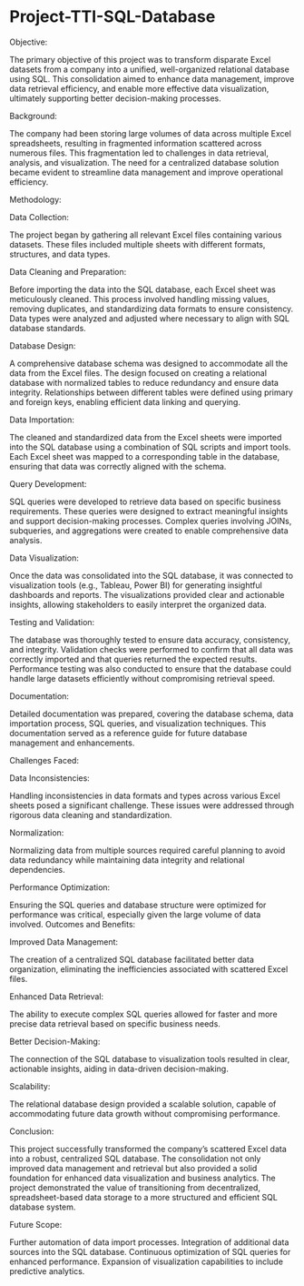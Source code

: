 # Project-TTI-SQL-Database
Objective:

The primary objective of this project was to transform disparate Excel datasets from a company into a unified, well-organized relational database using SQL. This consolidation aimed to enhance data management, improve data retrieval efficiency, and enable more effective data visualization, ultimately supporting better decision-making processes.

Background:

The company had been storing large volumes of data across multiple Excel spreadsheets, resulting in fragmented information scattered across numerous files. This fragmentation led to challenges in data retrieval, analysis, and visualization. The need for a centralized database solution became evident to streamline data management and improve operational efficiency.

Methodology:

Data Collection:

The project began by gathering all relevant Excel files containing various datasets. These files included multiple sheets with different formats, structures, and data types.


Data Cleaning and Preparation:

Before importing the data into the SQL database, each Excel sheet was meticulously cleaned. This process involved handling missing values, removing duplicates, and standardizing data formats to ensure consistency.
Data types were analyzed and adjusted where necessary to align with SQL database standards.


Database Design:

A comprehensive database schema was designed to accommodate all the data from the Excel files. The design focused on creating a relational database with normalized tables to reduce redundancy and ensure data integrity.
Relationships between different tables were defined using primary and foreign keys, enabling efficient data linking and querying.


Data Importation:

The cleaned and standardized data from the Excel sheets were imported into the SQL database using a combination of SQL scripts and import tools.
Each Excel sheet was mapped to a corresponding table in the database, ensuring that data was correctly aligned with the schema.


Query Development:

SQL queries were developed to retrieve data based on specific business requirements. These queries were designed to extract meaningful insights and support decision-making processes.
Complex queries involving JOINs, subqueries, and aggregations were created to enable comprehensive data analysis.


Data Visualization:

Once the data was consolidated into the SQL database, it was connected to visualization tools (e.g., Tableau, Power BI) for generating insightful dashboards and reports.
The visualizations provided clear and actionable insights, allowing stakeholders to easily interpret the organized data.


Testing and Validation:

The database was thoroughly tested to ensure data accuracy, consistency, and integrity. Validation checks were performed to confirm that all data was correctly imported and that queries returned the expected results.
Performance testing was also conducted to ensure that the database could handle large datasets efficiently without compromising retrieval speed.


Documentation:

Detailed documentation was prepared, covering the database schema, data importation process, SQL queries, and visualization techniques. This documentation served as a reference guide for future database management and enhancements.


Challenges Faced:


Data Inconsistencies:

Handling inconsistencies in data formats and types across various Excel sheets posed a significant challenge. These issues were addressed through rigorous data cleaning and standardization.


Normalization:

Normalizing data from multiple sources required careful planning to avoid data redundancy while maintaining data integrity and relational dependencies.


Performance Optimization:

Ensuring the SQL queries and database structure were optimized for performance was critical, especially given the large volume of data involved.
Outcomes and Benefits:


Improved Data Management:

The creation of a centralized SQL database facilitated better data organization, eliminating the inefficiencies associated with scattered Excel files.


Enhanced Data Retrieval:

The ability to execute complex SQL queries allowed for faster and more precise data retrieval based on specific business needs.


Better Decision-Making:

The connection of the SQL database to visualization tools resulted in clear, actionable insights, aiding in data-driven decision-making.


Scalability:

The relational database design provided a scalable solution, capable of accommodating future data growth without compromising performance.


Conclusion:

This project successfully transformed the company’s scattered Excel data into a robust, centralized SQL database. The consolidation not only improved data management and retrieval but also provided a solid foundation for enhanced data visualization and business analytics. The project demonstrated the value of transitioning from decentralized, spreadsheet-based data storage to a more structured and efficient SQL database system.


Future Scope:

Further automation of data import processes.
Integration of additional data sources into the SQL database.
Continuous optimization of SQL queries for enhanced performance.
Expansion of visualization capabilities to include predictive analytics.
